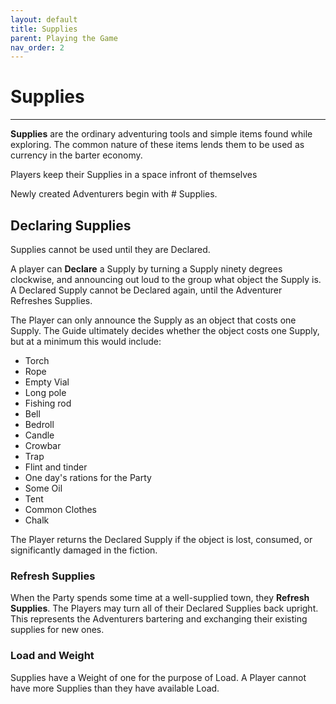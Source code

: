 ```yaml
---
layout: default
title: Supplies
parent: Playing the Game
nav_order: 2
---
```


# Supplies

---

**Supplies** are the ordinary adventuring tools and simple items found while exploring. The common nature of these items lends them to be used as currency in the barter economy. 

Players  keep their Supplies in a space infront of themselves

Newly created Adventurers begin with # Supplies. 

## Declaring Supplies

Supplies cannot be used until they are Declared.

A player can **Declare** a Supply by turning a Supply ninety degrees clockwise, and announcing out loud to the group what object the Supply is. A Declared Supply cannot be Declared again, until the Adventurer Refreshes Supplies. 

The Player can only announce the Supply as an object that costs one Supply. The Guide ultimately decides whether the object costs one Supply, but at a minimum this would include:
- Torch
- Rope
- Empty Vial
- Long pole
- Fishing rod
- Bell
- Bedroll
- Candle
- Crowbar
- Trap
- Flint and tinder
- One day's rations for the Party
- Some Oil
- Tent
- Common Clothes
- Chalk

The Player returns the Declared Supply if the object is lost, consumed, or significantly damaged in the fiction. 

### Refresh Supplies

When the Party spends some time at a well-supplied town, they **Refresh Supplies**. The Players may turn all of their Declared Supplies back upright. This represents the Adventurers bartering and exchanging their existing supplies for new ones. 

### Load and Weight

Supplies have a Weight of one for the purpose of Load. A Player cannot have more Supplies than they have available Load.